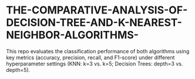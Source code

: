# THE-COMPARATIVE-ANALYSIS-OF-DECISION-TREE-AND-K-NEAREST-NEIGHBOR-ALGORITHMS-
This repo evaluates the classification performance of both algorithms using key metrics  (accuracy, precision, recall, and F1-score) under different hyperparameter settings (KNN: k=3 vs.  k=5; Decision Trees: depth=3 vs. depth=5). 
